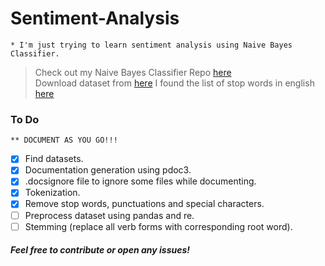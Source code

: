 # Sentiment-Analysis

    * I'm just trying to learn sentiment analysis using Naive Bayes Classifier.
> Check out my Naive Bayes Classifier Repo [here](https://github.com/Subhash3/Naive-Bayes-Classifier-Py)  
> Download dataset from [here](https://www.kaggle.com/c/sentiment-analysis-on-movie-reviews/data)
> I found the list of stop words in english [here](https://gist.github.com/sebleier/554280)


### To Do
    ** DOCUMENT AS YOU GO!!!
- [x] Find datasets.
- [x] Documentation generation using pdoc3.
- [x] .docsignore file to ignore some files while documenting.
- [x] Tokenization.
- [x] Remove stop words, punctuations and special characters.
- [ ] Preprocess dataset using pandas and re.
- [ ] Stemming (replace all verb forms with corresponding root word).

##### Feel free to contribute or open any issues!